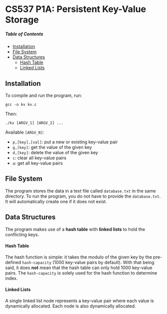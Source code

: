 # CS537 P1A: Persistent Key-Value Storage

##### Table of Contents
* [Installation](#installation)
* [File System](#file-system)
* [Data Structures](#data-structures)
  * [Hash Table](#hash-table)
  * [Linked Lists](#linked-lists)

## Installation
To compile and run the program, run:
<pre><code>gcc -o kv kv.c</code></pre>
Then:
<pre><code>./kv [ARGV_1] [ARGV_2] ... </code></pre>
Available <code>[ARGV_N]</code>:
* <code>p,[key],[val]</code>: put a new or existing key-value pair
* <code>g,[key]</code>: get the value of the given key
* <code>d,[key]</code>: delete the value of the given key
* <code>c</code>: clear all key-value pairs
* <code>a</code>: get all key-value pairs

## File System
The program stores the data in a text file called <code>database.txt</code> in the same directory. To run the program, you do not have to provide the <code>database.txt</code>. It will automatically create one if it does not exist.

## Data Structures
The program makes use of a <b>hash table</b> with <b>linked lists</b> to hold the conflicting keys.

#### Hash Table
The hash function is simple: it takes the modulo of the given key by the pre-defined <code>hash-capacity</code> (1000 key-value pairs by default). With that being said, it does <b>not</b> mean that the hash table can only hold 1000 key-value pairs. The <code>hash-capacity</code> is solely used for the hash function to determine index.

#### Linked Lists
A single linked list node represents a key-value pair where each value is dynamically allocated. Each node is also dynamically allocated.

